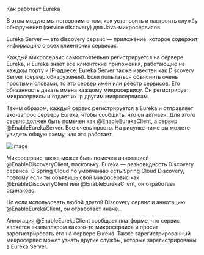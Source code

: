 Как работает Eureka

В этом модуле мы поговорим о том, как установить и настроить службу обнаружения (service discovery) для Java-микросервисов.

Eureka Server — это discovery сервис — приложение, которое содержит информацию о всех клиентских сервисах. 

Каждый микросервис самостоятельно регистрируется на сервере Eureka, и Eureka знает все клиентские приложения, работающие на каждом порту и IP-адресе.
Eureka Server также известен как Discovery Server (сервер обнаружения).
Если попытаться объяснить очень простыми словами, то это сервер имен или реестр сервисов. Его обязанность давать имена каждому микросервису. Он регистрирует микросервисы и отдает их ip другим микросервисам.

Таким образом, каждый сервис регистрируется в Eureka и отправляет эхо-запрос серверу Eureka, чтобы сообщить, что он активен. Для этого сервис должен быть помечен как @EnableEurekaClient, а сервер @EnableEurekaServer. Все очень просто.
На рисунке ниже вы можете увидеть общую схему, как это работает.

![image](https://github.com/Nekipel/Eureka-start/assets/88710417/2ac17a31-b149-4d0c-ab96-4661098dca39)


Микросервис также может быть помечен аннотацией @EnableDiscoveryClient, поскольку. Eureka — разновидность Discovery сервиса. В Spring Cloud по умолчанию есть Spring Cloud Discovery, поэтому если ты объявишь свой микросервис как @EnableDiscoveryClient или @EnableEurekaClient, он отработает одинаково.

Но если использовать любой другой Discovery сервис и аннотацию @EnableEurekaClient, он отработает иначе..

Аннотация @EnableEurekaClient сообщает платформе, что сервис является экземпляром какого-то микросервиса и просит зарегистрировать его на сервере Eureka. Также зарегистрированный микросервис может узнать другие службы, которые зарегистрированы в Eureka Server.

